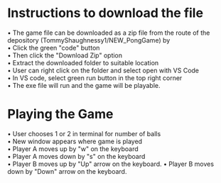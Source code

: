 # Instructions to download the file
 • The game file can be downloaded as a zip file from the route of the depository (TommyShaughnessy1/NEW_PongGame) by  
 • Click the green "code" button  
 • Then click  the "Download Zip" option  
 • Extract the downloaded folder to suitable location  
 • User can right click on the folder and select open with VS Code  
 • In VS code, select green run button in the top right corner  
 • The exe file will run and the game will be playable.

# Playing the Game
 • User chooses 1 or 2 in terminal for number of balls  
 • New window appears where game is played  
 • Player A moves up by "w" on the keyboard  
 • Player A moves down by "s" on the keyboard  
 • Player B moves up by "Up" arrow on the keyboard.
 • Player B moves down by "Down" arrow on the keyboard.  

 
